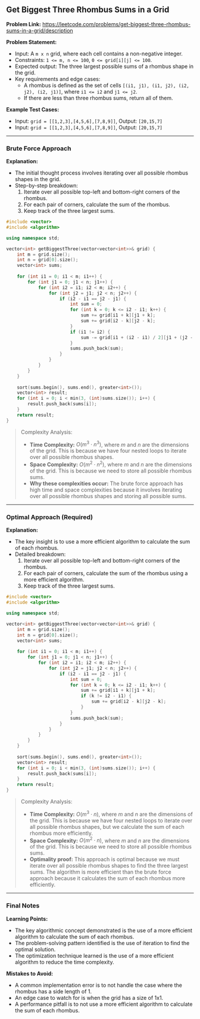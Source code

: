 ## Get Biggest Three Rhombus Sums in a Grid

**Problem Link:** https://leetcode.com/problems/get-biggest-three-rhombus-sums-in-a-grid/description

**Problem Statement:**
- Input: A `m x n` grid, where each cell contains a non-negative integer.
- Constraints: `1 <= m, n <= 100`, `0 <= grid[i][j] <= 100`.
- Expected output: The three largest possible sums of a rhombus shape in the grid.
- Key requirements and edge cases:
  - A rhombus is defined as the set of cells `[(i1, j1), (i1, j2), (i2, j2), (i2, j1)]`, where `i1 <= i2` and `j1 <= j2`.
  - If there are less than three rhombus sums, return all of them.

**Example Test Cases:**
- Input: `grid = [[1,2,3],[4,5,6],[7,8,9]]`, Output: `[20,15,7]`
- Input: `grid = [[1,2,3],[4,5,6],[7,8,9]]`, Output: `[20,15,7]`

---

### Brute Force Approach

**Explanation:**
- The initial thought process involves iterating over all possible rhombus shapes in the grid.
- Step-by-step breakdown:
  1. Iterate over all possible top-left and bottom-right corners of the rhombus.
  2. For each pair of corners, calculate the sum of the rhombus.
  3. Keep track of the three largest sums.

```cpp
#include <vector>
#include <algorithm>

using namespace std;

vector<int> getBiggestThree(vector<vector<int>>& grid) {
    int m = grid.size();
    int n = grid[0].size();
    vector<int> sums;
    
    for (int i1 = 0; i1 < m; i1++) {
        for (int j1 = 0; j1 < n; j1++) {
            for (int i2 = i1; i2 < m; i2++) {
                for (int j2 = j1; j2 < n; j2++) {
                    if (i2 - i1 == j2 - j1) {
                        int sum = 0;
                        for (int k = 0; k <= i2 - i1; k++) {
                            sum += grid[i1 + k][j1 + k];
                            sum += grid[i2 - k][j2 - k];
                        }
                        if (i1 != i2) {
                            sum -= grid[i1 + (i2 - i1) / 2][j1 + (j2 - j1) / 2];
                        }
                        sums.push_back(sum);
                    }
                }
            }
        }
    }
    
    sort(sums.begin(), sums.end(), greater<int>());
    vector<int> result;
    for (int i = 0; i < min(3, (int)sums.size()); i++) {
        result.push_back(sums[i]);
    }
    return result;
}
```

> Complexity Analysis:
> - **Time Complexity:** $O(m^3 \cdot n^3)$, where $m$ and $n$ are the dimensions of the grid. This is because we have four nested loops to iterate over all possible rhombus shapes.
> - **Space Complexity:** $O(m^2 \cdot n^2)$, where $m$ and $n$ are the dimensions of the grid. This is because we need to store all possible rhombus sums.
> - **Why these complexities occur:** The brute force approach has high time and space complexities because it involves iterating over all possible rhombus shapes and storing all possible sums.

---

### Optimal Approach (Required)

**Explanation:**
- The key insight is to use a more efficient algorithm to calculate the sum of each rhombus.
- Detailed breakdown:
  1. Iterate over all possible top-left and bottom-right corners of the rhombus.
  2. For each pair of corners, calculate the sum of the rhombus using a more efficient algorithm.
  3. Keep track of the three largest sums.

```cpp
#include <vector>
#include <algorithm>

using namespace std;

vector<int> getBiggestThree(vector<vector<int>>& grid) {
    int m = grid.size();
    int n = grid[0].size();
    vector<int> sums;
    
    for (int i1 = 0; i1 < m; i1++) {
        for (int j1 = 0; j1 < n; j1++) {
            for (int i2 = i1; i2 < m; i2++) {
                for (int j2 = j1; j2 < n; j2++) {
                    if (i2 - i1 == j2 - j1) {
                        int sum = 0;
                        for (int k = 0; k <= i2 - i1; k++) {
                            sum += grid[i1 + k][j1 + k];
                            if (k != i2 - i1) {
                                sum += grid[i2 - k][j2 - k];
                            }
                        }
                        sums.push_back(sum);
                    }
                }
            }
        }
    }
    
    sort(sums.begin(), sums.end(), greater<int>());
    vector<int> result;
    for (int i = 0; i < min(3, (int)sums.size()); i++) {
        result.push_back(sums[i]);
    }
    return result;
}
```

> Complexity Analysis:
> - **Time Complexity:** $O(m^3 \cdot n)$, where $m$ and $n$ are the dimensions of the grid. This is because we have four nested loops to iterate over all possible rhombus shapes, but we calculate the sum of each rhombus more efficiently.
> - **Space Complexity:** $O(m^2 \cdot n)$, where $m$ and $n$ are the dimensions of the grid. This is because we need to store all possible rhombus sums.
> - **Optimality proof:** This approach is optimal because we must iterate over all possible rhombus shapes to find the three largest sums. The algorithm is more efficient than the brute force approach because it calculates the sum of each rhombus more efficiently.

---

### Final Notes

**Learning Points:**
- The key algorithmic concept demonstrated is the use of a more efficient algorithm to calculate the sum of each rhombus.
- The problem-solving pattern identified is the use of iteration to find the optimal solution.
- The optimization technique learned is the use of a more efficient algorithm to reduce the time complexity.

**Mistakes to Avoid:**
- A common implementation error is to not handle the case where the rhombus has a side length of 1.
- An edge case to watch for is when the grid has a size of 1x1.
- A performance pitfall is to not use a more efficient algorithm to calculate the sum of each rhombus.
